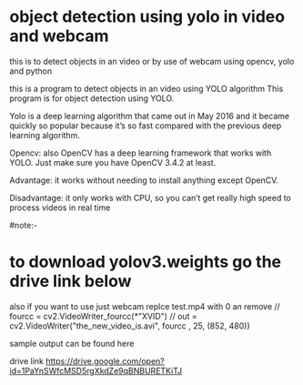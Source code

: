 # object detection using yolo in video and webcam
this is to detect objects in an video or by use of webcam using opencv, yolo and python 

this is a program to detect objects in an video using YOLO algorithm 
This program is for object detection using YOLO.

Yolo is a deep learning algorithm that came out in May 2016 and it became quickly so popular because it’s so fast compared with the previous deep learning algorithm.

Opencv: also OpenCV has a deep learning framework that works with YOLO. Just make sure you have OpenCV 3.4.2 at least.

Advantage: it works without needing to install anything except OpenCV.

Disadvantage: it only works with CPU, so you can’t get really high speed to process videos in real time



#note:-
# to download yolov3.weights go the drive link below 

also if you want to use just webcam replce test.mp4 with 0
an remove 
// fourcc = cv2.VideoWriter_fourcc(*"XVID")
// out = cv2.VideoWriter("the_new_video_is.avi", fourcc , 25, (852, 480))

sample output can be found here

drive link 
https://drive.google.com/open?id=1PaYnSWfcMSD5rgXkdZe9qBNBURETKiTJ

